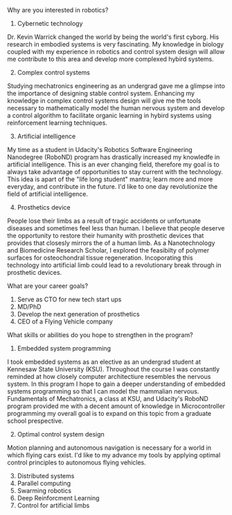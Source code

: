 Why are you interested in robotics?

1. Cybernetic technology

Dr. Kevin Warrick changed the world by being the world's first cyborg. His research in embodied systems is very fascinating. My knowledge in biology coupled with my experience in robotics and control system design will allow me contribute to this area  and develop more complexed hybird systems. 

2. Complex control systems

Studying mechatronics engineering as an undergrad gave me a glimpse into the importance of designing stable control system. Enhancing my knowledge in complex control systems design will give me the tools necessary to mathematically model the human nervous system and develop a control algorithm to facilitate organic learning in hybird systems using reinforcement learning techniques. 

3. Artificial intelligence 

My time as a student in Udacity's Robotics Software Engineering Nanodegree (RoboND) program has drastically increased my knowledfe in artificial intelligence. This is an ever changing field, therefore my goal is to always take advantage of opportunities to stay current with the technology. This idea is apart of the "life long student" mantra; learn more and more everyday, and contribute in the future. I'd like to one day revolutionize the field of artificial intelligence. 

4. Prosthetics device 

People lose their limbs as a result of tragic accidents or unfortunate diseases and sometimes feel less than human. I believe that people deserve the opportunity to restore their humanity with prosthetic devices that provides that closesly mirrors the  of a human limb. As a Nanotechnology and Biomedicine Research Scholar, I explored the feasibilty of polymer surfaces for osteochondral tissue regeneration. Incoporating this technology into artificial limb could lead to a revolutionary break through in prosthetic devices.  

What are your career goals?

1. Serve as CTO for new tech start ups 
2. MD/PhD 
3. Develop the next generation of prosthetics 
4. CEO of a Flying Vehicle company


What skills or abilities do you hope to strengthen in the program?

1. Embedded system programming

I took embedded systems as an elective as an undergrad student at Kennesaw State University (KSU). Throughout the course I was constantly reminded at how closely computer architectiure resembles the nervous system. In this program I hope to gain a deeper understanding of embedded systems programming so that I can model the mammalian nervous. Fundamentals of Mechatronics, a class at KSU, and Udacity's RoboND program provided me with a decent amount of knowledge in Microcontroller programming my overall goal is to expand on this topic from a graduate school prespective. 

2. Optimal control system design

Motion planning and autonomous navigation is necessary for a world in which flying cars exist. I'd like to my advance my tools by applying optimal control principles to autonomous flying vehicles.  


3. Distributed systems
4. Parallel computing 
5. Swarming robotics
6. Deep Reinforcment Learning
7. Control for artificial limbs
